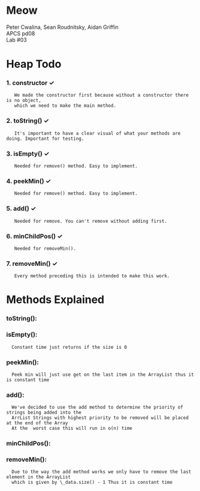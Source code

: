 # Meow 
Peter Cwalina, Sean Roudnitsky, Aidan Griffin  
APCS pd08         
Lab #03  

# Heap Todo

### 1. constructor ✓  
       We made the constructor first because without a constructor there is no object,     
       which we need to make the main method. 
### 2. toString() ✓    
       It's important to have a clear visual of what your methods are doing. Important for testing. 
### 3. isEmpty() ✓      
       Needed for remove() method. Easy to implement.  
### 4. peekMin() ✓      
       Needed for remove() method. Easy to implement.  
### 5. add() ✓     
       Needed for remove. You can't remove without adding first. 
### 6. minChildPos() ✓     
       Needed for removeMin().
### 7. removeMin() ✓     
       Every method preceding this is intended to make this work. 
       
       
# Methods Explained
### toString():


### isEmpty():   
      Constant time just returns if the size is 0  
      

### peekMin():  
      Peek min will just use get on the last item in the ArrayList thus it is constant time  


      
### add():   
      We've decided to use the add method to determine the priority of strings being added into the   
      ArrList Strings with highest priority to be removed will be placed at the end of the Array
      At the  worst case this will run in o(n) time  
      
### minChildPos():

       
### removeMin():  
      Due to the way the add method works we only have to remove the last element in the ArrayList    
      which is given by \_data.size() - 1 Thus it is constant time  
      
